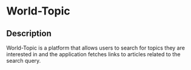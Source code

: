 # World-Topic

## Description
World-Topic is a platform that allows users to search for topics they are interested in and the application fetches links to articles related to the search query.
